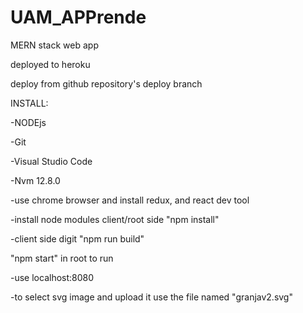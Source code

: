 # UAM_APPrende
MERN stack web app

deployed to heroku

deploy from github repository's deploy branch

INSTALL:

-NODEjs

-Git

-Visual Studio Code

-Nvm 12.8.0

-use chrome browser and install redux, and react dev tool

-install node modules client/root side "npm install"

-client side digit "npm run build"

"npm start" in root to run

-use localhost:8080

-to select svg image and upload it use the file named "granjav2.svg"
